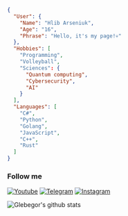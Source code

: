 ```json
{
  "User": {
    "Name": "Hlib Arseniuk",
    "Age": "16",
    "Phrase": "Hello, it's my page!💀"
  },
  "Hobbies": [
    "Programming",
    "Volleyball",
    "Sciences": {
      "Quantum computing",
      "Cybersecurity",
      "AI"
    }
  ],
  "Languages": [
    "C#",
    "Python",
    "Golang",
    "JavaScript",
    "C++",
    "Rust"
  ]
}
```


### Follow me
[![Youtube](https://img.shields.io/badge/Youtube-090909?style=for-the-badge&logo=Youtube&logoColor=911333)](https://www.youtube.com/channel/UCyxRWdBHgoO8vWiKSkugkNA)
[![Telegram](https://img.shields.io/badge/Telegram-090909?style=for-the-badge&logo=Telegram)](https://t.me/Glebegor)
[![Instagram](https://img.shields.io/badge/Instagram-090909?style=for-the-badge&logo=Instagram)](https://www.instagram.com/ars.gleb/)

![Glebegor's github stats](https://github-readme-stats.vercel.app/api?username=Glebegor&show_icons=true&theme=tokyonight)


